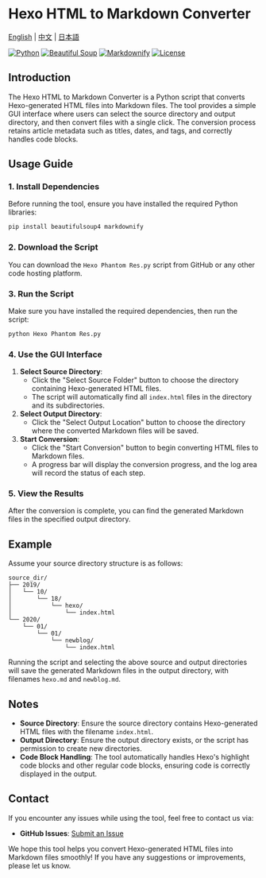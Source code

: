 # Hexo HTML to Markdown Converter

[English](./README.md) | [中文](./README.zh.md) | [日本語](./README.ja.md)

[![Python](https://img.shields.io/badge/Python-3.8%2B-blue?logo=python)](https://www.python.org/) [![Beautiful Soup](https://img.shields.io/badge/Beautiful_Soup-4.0+-green)](https://www.crummy.com/software/BeautifulSoup/) [![Markdownify](https://img.shields.io/badge/Markdownify-0.11.6-orange)](https://github.com/matthewwithanm/python-markdownify) [![License](https://img.shields.io/badge/License-MIT-yellow)](LICENSE)

## Introduction

The Hexo HTML to Markdown Converter is a Python script that converts Hexo-generated HTML files into Markdown files. The tool provides a simple GUI interface where users can select the source directory and output directory, and then convert files with a single click. The conversion process retains article metadata such as titles, dates, and tags, and correctly handles code blocks.

## Usage Guide

### 1. Install Dependencies

Before running the tool, ensure you have installed the required Python libraries:

```bash
pip install beautifulsoup4 markdownify
```

### 2. Download the Script

You can download the `Hexo Phantom Res.py` script from GitHub or any other code hosting platform.

### 3. Run the Script

Make sure you have installed the required dependencies, then run the script:

```bash
python Hexo Phantom Res.py
```

### 4. Use the GUI Interface

1. **Select Source Directory**:
   - Click the "Select Source Folder" button to choose the directory containing Hexo-generated HTML files.
   - The script will automatically find all `index.html` files in the directory and its subdirectories.
2. **Select Output Directory**:
   - Click the "Select Output Location" button to choose the directory where the converted Markdown files will be saved.
3. **Start Conversion**:
   - Click the "Start Conversion" button to begin converting HTML files to Markdown files.
   - A progress bar will display the conversion progress, and the log area will record the status of each step.

### 5. View the Results

After the conversion is complete, you can find the generated Markdown files in the specified output directory.

## Example

Assume your source directory structure is as follows:

```
source_dir/
├── 2019/
│   └── 10/
│       └── 18/
│           └── hexo/
│               └── index.html
└── 2020/
    └── 01/
        └── 01/
            └── newblog/
                └── index.html
```

Running the script and selecting the above source and output directories will save the generated Markdown files in the output directory, with filenames `hexo.md` and `newblog.md`.

## Notes

- **Source Directory**: Ensure the source directory contains Hexo-generated HTML files with the filename `index.html`.
- **Output Directory**: Ensure the output directory exists, or the script has permission to create new directories.
- **Code Block Handling**: The tool automatically handles Hexo's highlight code blocks and other regular code blocks, ensuring code is correctly displayed in the output.

## Contact

If you encounter any issues while using the tool, feel free to contact us via:

- **GitHub Issues**: [Submit an Issue](https://github.com/yourusername/yourrepository/issues)

We hope this tool helps you convert Hexo-generated HTML files into Markdown files smoothly! If you have any suggestions or improvements, please let us know.